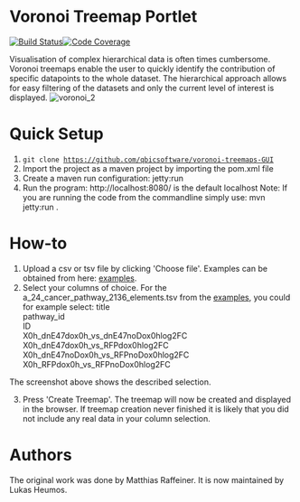 # Voronoi Treemap Portlet

[![Build Status](https://travis-ci.org/qbicsoftware/voronoi-treemap-portlet.svg?branch=development)](https://travis-ci.org/qbicsoftware/voronoi-treemap-portlet)[![Code Coverage]( https://codecov.io/gh/qbicsoftware/voronoi-treemap-portlet/branch/development/graph/badge.svg)](https://codecov.io/gh/qbicsoftware/voronoi-treemap-portlet)

Visualisation of complex hierarchical data is often times cumbersome. 
Voronoi treemaps enable the user to quickly identify the contribution of specific datapoints to the whole dataset.
The hierarchical approach allows for easy filtering of the datasets and only the current level of interest is displayed.
![voronoi_2](https://user-images.githubusercontent.com/21954664/40873417-f0e4cba4-665f-11e8-8e19-4c7e0773ed81.png)

Quick Setup
=====
1. <code>git clone https://github.com/qbicsoftware/voronoi-treemaps-GUI</code>
2. Import the project as a maven project by importing the pom.xml file
3. Create a maven run configuration: jetty:run
4. Run the program: http://localhost:8080/ is the default localhost 
Note: If you are running the code from the commandline simply use: mvn jetty:run .

How-to
=====
1. Upload a csv or tsv file by clicking 'Choose file'. Examples can be obtained from here: [examples](https://github.com/qbicsoftware/voronoi-treemap-cli/tree/development/examples).
2. Select your columns of choice. For the a_24_cancer_pathway_2136_elements.tsv from the [examples](https://github.com/qbicsoftware/voronoi-treemap-cli/tree/development/examples), you could for example select:
title  
pathway_id  
ID   
X0h_dnE47dox0h_vs_dnE47noDox0hlog2FC  
X0h_dnE47dox0h_vs_RFPdox0hlog2FC   
X0h_dnE47noDox0h_vs_RFPnoDox0hlog2FC  
X0h_RFPdox0h_vs_RFPnoDox0hlog2FC  

The screenshot above shows the described selection.

3. Press 'Create Treemap'. The treemap will now be created and displayed in the browser. If treemap creation never finished it is likely that you did not include any real data in your column selection.

Authors
=====
The original work was done by Matthias Raffeiner. It is now maintained by Lukas Heumos.

